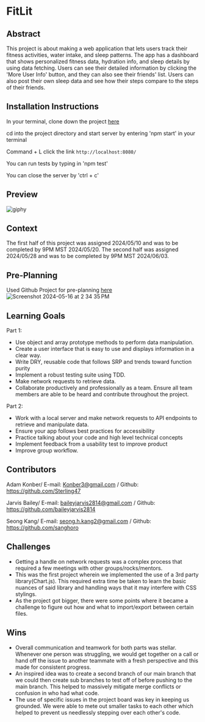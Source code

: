 # FitLit

## Abstract
This project is about making a web application that lets users track their fitness activities, water intake, and sleep patterns. The app has a dashboard that shows personalized fitness data, hydration info, and sleep details by using data fetching. Users can see their detailed information by clicking the 'More User Info' button, and they can also see their friends' list. Users can also post their own sleep data and see how their steps compare to the steps of their friends.

## Installation Instructions
In your terminal, clone down the project [here](https://github.com/sanghoro/FitLit-GroupProject)

cd into the project directory and start server by entering 'npm start' in your terminal

Command + L click the link `http://localhost:8080/`

You can run tests by typing in 'npm test'

You can close the server by 'ctrl + c'

## Preview
![giphy](https://github.com/sanghoro/FitLit-GroupProject/assets/159068651/a2d6ade2-71f9-43fd-8897-24aa88be56e4)


## Context
The first half of this project was assigned 2024/05/10 and was to be completed by 9PM MST 2024/05/20.
The second half was assigned 2024/05/28 and was to be completed by 9PM MST 2024/06/03.

## Pre-Planning
Used Github Project for pre-planning [here](https://github.com/users/sanghoro/projects/8/views/1)
![Screenshot 2024-05-16 at 2 34 35 PM](https://github.com/sanghoro/FitLit-GroupProject/assets/159068651/b8409915-60b4-48c0-8e74-ba35f292aa13)

## Learning Goals
Part 1:
- Use object and array prototype methods to perform data manipulation.
- Create a user interface that is easy to use and displays information in a clear way.
- Write DRY, reusable code that follows SRP and trends toward function purity
- Implement a robust testing suite using TDD.
- Make network requests to retrieve data.
- Collaborate productively and professionally as a team. Ensure all team members are able to be heard and contribute throughout the project.

Part 2:
- Work with a local server and make network requests to API endpoints to retrieve and manipulate data.
- Ensure your app follows best practices for accessibility
- Practice talking about your code and high level technical concepts
- Implement feedback from a usability test to improve product
- Improve group workflow.

## Contributors
Adam Konber/ E-mail: Konber3@gmail.com / Github: https://github.com/Sterling47

Jarvis Bailey/ E-mail: baileyjarvis2814@gmail.com / Github: https://github.com/baileyjarvis2814

Seong Kang/  E-mail: seong.h.kang2@gmail.com / Github: https://github.com/sanghoro

## Challenges
- Getting a handle on network requests was a complex process that required a few meetings with other groups/rocks/mentors.
- This was the first project wherein we implemented the use of a 3rd party library(Chart.js). This required extra time be taken to learn the basic nuances of said library and handling ways that it may interfere with CSS stylings.
- As the project got bigger, there were some points where it became a challenge to figure out how and what to import/export between certain files.

## Wins
- Overall communication and teamwork for both parts was stellar. Whenever one person was struggling, we would get together on a call or hand off the issue to another teammate with a fresh perspective and this made for consistent progress.
- An inspired idea was to create a second branch of our main branch that we could then create sub branches to test off of before pushing to the main branch. This helped to massively mitigate merge conflicts or confusion in who had what code.
- The use of specific issues in the project board was key in keeping us grounded. We were able to mete out smaller tasks to each other which helped to prevent us needlessly stepping over each other's code.
